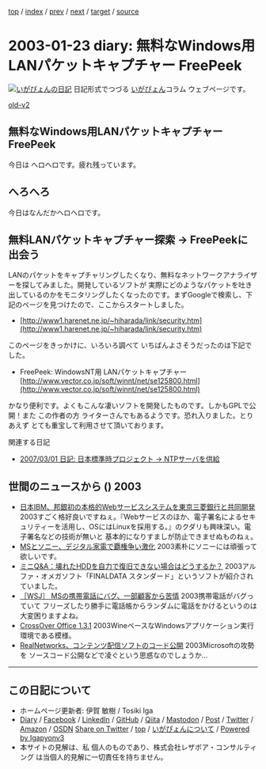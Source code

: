 [top](../index.html) 
 / [index](index.html) 
 / [prev](ig030122.html) 
 / [next](ig030124.html) 
 / [target](https://www.igapyon.jp/igapyon/diary/2003/ig030123.html) 
 / [source](https://github.com/igapyon/diary/blob/master/2003/ig030123.src.md) 

2003-01-23 diary: 無料なWindows用LANパケットキャプチャー FreePeek
=====================================================================================================
[![いがぴょんの日記](https://www.igapyon.jp/igapyon/diary/images/iga202308_128.jpg "いがぴょん")](https://www.igapyon.jp/igapyon/diary/memo/memoigapyon.html) 日記形式でつづる [いがぴょん](https://www.igapyon.jp/igapyon/diary/memo/memoigapyon.html)コラム ウェブページです。

[old-v2](ig030123-orig.html)

## 無料なWindows用LANパケットキャプチャー FreePeek

今日は ヘロヘロです。疲れ残っています。


## へろへろ

今日はなんだかヘロヘロです。

## 無料LANパケットキャプチャー探索 → FreePeekに出会う

LANのパケットをキャプチャリングしたくなり、無料なネットワークアナライザーを探してみました。開発しているソフトが 実際にどのようなパケットを吐き出しているのかをモニタリングしたくなったのです。まずGoogleで検索し、下記のページを見つけたので、ここからスタートしました。

* [http://www1.harenet.ne.jp/~hiharada/link/security.htm](http://www1.harenet.ne.jp/~hiharada/link/security.htm)

このページをきっかけに、いろいろ調べて いちばんよさそうだったのは下記でした。

* FreePeek: WindowsNT用 LANパケットキャプチャー
  [http://www.vector.co.jp/soft/winnt/net/se125800.html](http://www.vector.co.jp/soft/winnt/net/se125800.html)

かなり便利です。よくもこんな凄いソフトを開発したものです。しかもGPLで公開！また この作者の方 ライターさんでもあるようです。恐れ入りました。とりあえず とても重宝して利用させて頂いております。

関連する日記

* [2007/03/01 日記: 日本標準時プロジェクト → NTPサーバを供給](../2007/ig070301.html)

## 世間のニュースから () 2003

* [日本IBM、邦銀初の本格的Webサービスシステムを東京三菱銀行と共同開発](http://www.zdnet.co.jp/enterprise/0301/21/epn07.html)  2003すごく格好良いですねぇ。『Webサービスのほか、電子署名によるセキュリティーを活用し、OSにはLinuxを採用する。』のクダリも興味深い。電子署名などの技術が無いと 基本的になりすましが防止できませぬものねぇ。
* [MSとソニー、デジタル家電で覇権争い激化](http://biztech.nikkeibp.co.jp/wcs/leaf/CID/onair/biztech/biz/226283)  2003素朴にソニーには頑張って欲しいです。
* [ミニQ&A：壊れたHDDを自力で復旧できない場合はどうするか？](http://biztech.nikkeibp.co.jp/wcs/leaf/CID/onair/biztech/pc/227082)  2003アルファ・オメガソフト「FINALDATA スタンダード」というソフトが紹介されていました。
* [［WSJ］ MSの携帯電話にバグ、一部顧客から苦情](http://www.zdnet.co.jp/news/0301/20/xedj_orange.html)  2003携帯電話がバグっていて フリーズしたり勝手に電話帳からランダムに電話をかけるというのは大変困りますよね。
* [CrossOver Office 1.3.1](http://www.codeweavers.com/products/office/)  2003WineベースなWindowsアプリケーション実行環境である模様。
* [RealNetworks、コンテンツ配信ソフトのコード公開](http://www.zdnet.co.jp/news/0301/22/xert_real.html)  2003Microsoftの攻勢を ソースコード公開などで凌ぐという思惑なのでしょうか…


----------------------------------------------------------------------------------------------------

## この日記について

* ホームページ更新者: 伊賀 敏樹 / Tosiki Iga
* [Diary](https://www.igapyon.jp/igapyon/diary/) / [Facebook](https://www.facebook.com/igapyon) / [LinkedIn](https://www.linkedin.com/in/toshikiiga) / [GitHub](https://github.com/igapyon) / [Qiita](https://qiita.com/igapyon) / [Mastodon](https://social.vivaldi.net/@igapyon) / [Post](https://post.news/igapyon) / [Twitter](https://twitter.com/ToshikiIga) / [Amazon](https://www.amazon.co.jp/%E4%BC%8A%E8%B3%80-%E6%95%8F%E6%A8%B9/e/B004LTQWCQ) / [OSDN](https://ja.osdn.net/users/iga/)
[Share on Twitter](https://twitter.com/intent/tweet?hashtags=igapyon%2Cdiary%2C%E3%81%84%E3%81%8C%E3%81%B4%E3%82%87%E3%82%93&text=%E7%84%A1%E6%96%99%E3%81%AAWindows%E7%94%A8LAN%E3%83%91%E3%82%B1%E3%83%83%E3%83%88%E3%82%AD%E3%83%A3%E3%83%97%E3%83%81%E3%83%A3%E3%83%BC+FreePeek&url=https%3A%2F%2Fwww.igapyon.jp%2Figapyon%2Fdiary%2F2003%2Fig030123.html) / [top](../index.html) / [いがぴょんについて](https://www.igapyon.jp/igapyon/diary/memo/memoigapyon.html) / [Powered by Igapyonv3](https://github.com/igapyon/igapyonv3)
* 本サイトの見解は、私 個人のものであり、株式会社レザボア・コンサルティング は当個人的見解に一切責任を持ちません。 
